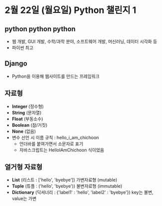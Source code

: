 # 2월 22일 (월요일) Python 챌린지 1

## python python python
- 웹 개발, GUI 개발, 수학/과학 분야, 소프트웨어 개발, 머신러닝, 데이터 시각화 등
- 파이썬 최고

## Django
- Python을 이용해 웹사이트를 만드는 프레임워크

## 자료형
- **Integer** (정수형)
- **String** (문자열)
- **Float** (부동소수)
- **Boolean** (참/거짓)
- **None** (없음)
- 변수 선언 시 이름 규칙 : hello_i_am_chichoon
    - 언더바를 붙여가면서 소문자로 표기
    - 자바스크립트는 HelloIAmChichoon 식이었음

## 열거형 자료형
- **List** (리스트 : ['hello', 'byebye']) 가변자료형 (mutable)
- **Tuple** (튜플 : ('hello', 'byebye')) 불변자료형 (immutable)
- **Dictionary** (딕셔너리 : {'label1' : 'hello', 'label2' : 'byebye'}) key는 불변, value는 가변
